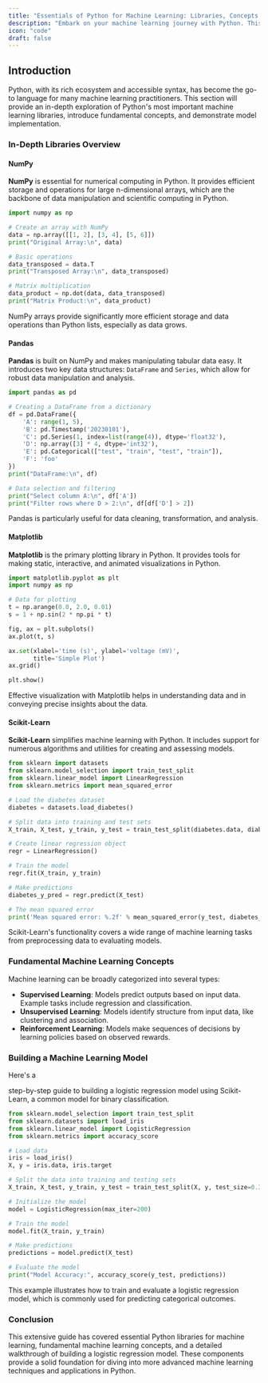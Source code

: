 ```yaml
---
title: "Essentials of Python for Machine Learning: Libraries, Concepts, and Model Building"
description: "Embark on your machine learning journey with Python. This guide covers key libraries like NumPy, Pandas, Matplotlib, and Scikit-Learn, introduces fundamental machine learning concepts, and walks you through building a basic model to kickstart your machine learning projects."
icon: "code"
draft: false
---
```


## Introduction


Python, with its rich ecosystem and accessible syntax, has become the go-to language for many machine learning practitioners. This section will provide an in-depth exploration of Python's most important machine learning libraries, introduce fundamental concepts, and demonstrate model implementation.

### In-Depth Libraries Overview

#### NumPy
**NumPy** is essential for numerical computing in Python. It provides efficient storage and operations for large n-dimensional arrays, which are the backbone of data manipulation and scientific computing in Python.

```python
import numpy as np

# Create an array with NumPy
data = np.array([[1, 2], [3, 4], [5, 6]])
print("Original Array:\n", data)

# Basic operations
data_transposed = data.T
print("Transposed Array:\n", data_transposed)

# Matrix multiplication
data_product = np.dot(data, data_transposed)
print("Matrix Product:\n", data_product)
```
NumPy arrays provide significantly more efficient storage and data operations than Python lists, especially as data grows.

#### Pandas
**Pandas** is built on NumPy and makes manipulating tabular data easy. It introduces two key data structures: `DataFrame` and `Series`, which allow for robust data manipulation and analysis.

```python
import pandas as pd

# Creating a DataFrame from a dictionary
df = pd.DataFrame({
    'A': range(1, 5),
    'B': pd.Timestamp('20230101'),
    'C': pd.Series(1, index=list(range(4)), dtype='float32'),
    'D': np.array([3] * 4, dtype='int32'),
    'E': pd.Categorical(["test", "train", "test", "train"]),
    'F': 'foo'
})
print("DataFrame:\n", df)

# Data selection and filtering
print("Select column A:\n", df['A'])
print("Filter rows where D > 2:\n", df[df['D'] > 2])
```
Pandas is particularly useful for data cleaning, transformation, and analysis.

#### Matplotlib
**Matplotlib** is the primary plotting library in Python. It provides tools for making static, interactive, and animated visualizations in Python.

```python
import matplotlib.pyplot as plt
import numpy as np

# Data for plotting
t = np.arange(0.0, 2.0, 0.01)
s = 1 + np.sin(2 * np.pi * t)

fig, ax = plt.subplots()
ax.plot(t, s)

ax.set(xlabel='time (s)', ylabel='voltage (mV)',
       title='Simple Plot')
ax.grid()

plt.show()
```
Effective visualization with Matplotlib helps in understanding data and in conveying precise insights about the data.

#### Scikit-Learn
**Scikit-Learn** simplifies machine learning with Python. It includes support for numerous algorithms and utilities for creating and assessing models.

```python
from sklearn import datasets
from sklearn.model_selection import train_test_split
from sklearn.linear_model import LinearRegression
from sklearn.metrics import mean_squared_error

# Load the diabetes dataset
diabetes = datasets.load_diabetes()

# Split data into training and test sets
X_train, X_test, y_train, y_test = train_test_split(diabetes.data, diabetes.target, test_size=0.2)

# Create linear regression object
regr = LinearRegression()

# Train the model
regr.fit(X_train, y_train)

# Make predictions
diabetes_y_pred = regr.predict(X_test)

# The mean squared error
print('Mean squared error: %.2f' % mean_squared_error(y_test, diabetes_y_pred))
```
Scikit-Learn's functionality covers a wide range of machine learning tasks from preprocessing data to evaluating models.

### Fundamental Machine Learning Concepts

Machine learning can be broadly categorized into several types:

- **Supervised Learning**: Models predict outputs based on input data. Example tasks include regression and classification.
- **Unsupervised Learning**: Models identify structure from input data, like clustering and association.
- **Reinforcement Learning**: Models make sequences of decisions by learning policies based on observed rewards.

### Building a Machine Learning Model

Here's a

 step-by-step guide to building a logistic regression model using Scikit-Learn, a common model for binary classification.

```python
from sklearn.model_selection import train_test_split
from sklearn.datasets import load_iris
from sklearn.linear_model import LogisticRegression
from sklearn.metrics import accuracy_score

# Load data
iris = load_iris()
X, y = iris.data, iris.target

# Split the data into training and testing sets
X_train, X_test, y_train, y_test = train_test_split(X, y, test_size=0.3, random_state=42)

# Initialize the model
model = LogisticRegression(max_iter=200)

# Train the model
model.fit(X_train, y_train)

# Make predictions
predictions = model.predict(X_test)

# Evaluate the model
print("Model Accuracy:", accuracy_score(y_test, predictions))
```
This example illustrates how to train and evaluate a logistic regression model, which is commonly used for predicting categorical outcomes.

### Conclusion

This extensive guide has covered essential Python libraries for machine learning, fundamental machine learning concepts, and a detailed walkthrough of building a logistic regression model. These components provide a solid foundation for diving into more advanced machine learning techniques and applications in Python.
